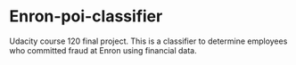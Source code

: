 # Enron-poi-classifier
Udacity course 120 final project. This is a classifier to determine employees who committed fraud at Enron using financial data.
